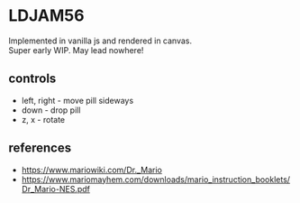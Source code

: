 # LDJAM56

Implemented in vanilla js and rendered in canvas.  
Super early WIP. May lead nowhere!


## controls

- left, right - move pill sideways
- down - drop pill
- z, x - rotate


## references

- https://www.mariowiki.com/Dr._Mario
- https://www.mariomayhem.com/downloads/mario_instruction_booklets/Dr_Mario-NES.pdf
